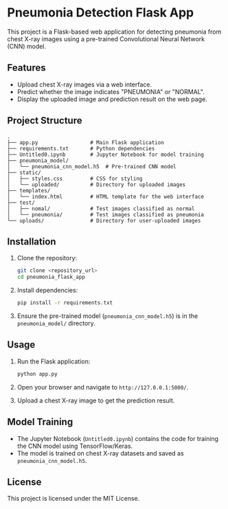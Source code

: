 # Pneumonia Detection Flask App

This project is a Flask-based web application for detecting pneumonia from chest X-ray images using a pre-trained Convolutional Neural Network (CNN) model.

## Features
- Upload chest X-ray images via a web interface.
- Predict whether the image indicates "PNEUMONIA" or "NORMAL".
- Display the uploaded image and prediction result on the web page.

## Project Structure
```
.
├── app.py                 # Main Flask application
├── requirements.txt       # Python dependencies
├── Untitled0.ipynb        # Jupyter Notebook for model training
├── pneumonia_model/
│   └── pneumonia_cnn_model.h5  # Pre-trained CNN model
├── static/
│   ├── styles.css         # CSS for styling
│   └── uploaded/          # Directory for uploaded images
├── templates/
│   └── index.html         # HTML template for the web interface
├── test/
│   ├── nomal/             # Test images classified as normal
│   └── pneumonia/         # Test images classified as pneumonia
└── uploads/               # Directory for user-uploaded images
```

## Installation
1. Clone the repository:
   ```bash
   git clone <repository_url>
   cd pneumonia_flask_app
   ```

2. Install dependencies:
   ```bash
   pip install -r requirements.txt
   ```

3. Ensure the pre-trained model (`pneumonia_cnn_model.h5`) is in the `pneumonia_model/` directory.

## Usage
1. Run the Flask application:
   ```bash
   python app.py
   ```

2. Open your browser and navigate to `http://127.0.0.1:5000/`.

3. Upload a chest X-ray image to get the prediction result.

## Model Training
- The Jupyter Notebook (`Untitled0.ipynb`) contains the code for training the CNN model using TensorFlow/Keras.
- The model is trained on chest X-ray datasets and saved as `pneumonia_cnn_model.h5`.

## License
This project is licensed under the MIT License.